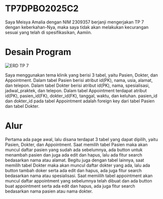 # TP7DPBO2025C2

Saya Meisya Amalia dengan NIM 2309357 berjanji mengerjakan TP 7 dengan keberkahan-Nya, 
maka saya tidak akan melakukan kecurangan sesuai yang telah di spesifikasikan, Aamiin. 

# Desain Program

![ERD TP 7](https://github.com/user-attachments/assets/968beb08-bcc1-43cf-a019-03ca87ead8d1)

Saya menggunakan tema klinik yang berisi 3 tabel, yaitu Pasien, Dokter, dan Appointment. Dalam tabel Pasien berisi atribut id(PK), nama, usia, alamat, dan telepon. Dalam tabel Dokter berisi atribut id(PK), nama, spesialisasi, jadwal_praktek, dan telepon. Dalam tabel Appointment terdapat atribut id(PK), pasien_id(FK), dokter_id(FK), tanggal, waktu, dan keluhan. pasien_id dan dokter_id pada tabel Appointment adalah foreign key dari tabel Pasien dan tabel Dokter.

# Alur

Pertama ada page awal, lalu disana terdapat 3 tabel yang dapat dipilih, yaitu Pasien, Dokter, dan Appointment. Saat memilih tabel Pasien maka akan muncul daftar pasien yang sudah ada sebelumnya, ada button untuk menambah pasien dan juga ada edit dan hapus, lalu ada fitur search bedasarkan nama atau alamat. Begitu juga dengan tabel lainnya, saat memilih tabel Dokter maka akan muncul daftar dokter yang ada, lalu ada button tambah doker serta ada edit dan hapus, ada juga fitur search bedasarkan nama atau spesialisasi. Saat memiilih tabel appointment akan muncul daftar appointment yang sebelumnya telah dibuat dan ada button buat appointment serta ada edit dan hapus, ada juga fitur search bedasarkan nama pasien atau nama dokter.

